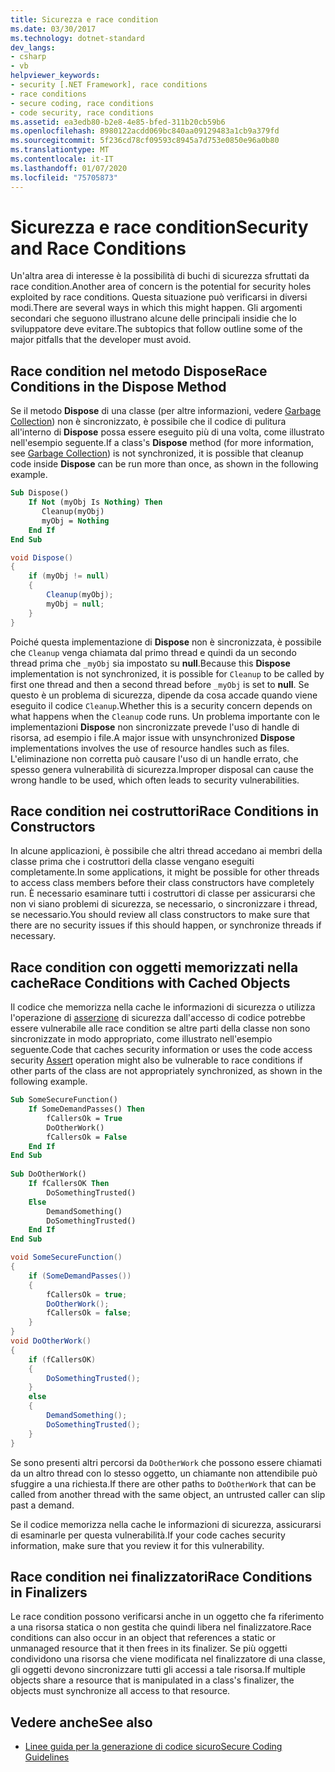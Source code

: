 ```yaml
---
title: Sicurezza e race condition
ms.date: 03/30/2017
ms.technology: dotnet-standard
dev_langs:
- csharp
- vb
helpviewer_keywords:
- security [.NET Framework], race conditions
- race conditions
- secure coding, race conditions
- code security, race conditions
ms.assetid: ea3edb80-b2e8-4e85-bfed-311b20cb59b6
ms.openlocfilehash: 8980122acdd069bc840aa09129483a1cb9a379fd
ms.sourcegitcommit: 5f236cd78cf09593c8945a7d753e0850e96a0b80
ms.translationtype: MT
ms.contentlocale: it-IT
ms.lasthandoff: 01/07/2020
ms.locfileid: "75705873"
---
```

# <a name="security-and-race-conditions"></a><span data-ttu-id="33af4-102">Sicurezza e race condition</span><span class="sxs-lookup"><span data-stu-id="33af4-102">Security and Race Conditions</span></span>
<span data-ttu-id="33af4-103">Un'altra area di interesse è la possibilità di buchi di sicurezza sfruttati da race condition.</span><span class="sxs-lookup"><span data-stu-id="33af4-103">Another area of concern is the potential for security holes exploited by race conditions.</span></span> <span data-ttu-id="33af4-104">Questa situazione può verificarsi in diversi modi.</span><span class="sxs-lookup"><span data-stu-id="33af4-104">There are several ways in which this might happen.</span></span> <span data-ttu-id="33af4-105">Gli argomenti secondari che seguono illustrano alcune delle principali insidie che lo sviluppatore deve evitare.</span><span class="sxs-lookup"><span data-stu-id="33af4-105">The subtopics that follow outline some of the major pitfalls that the developer must avoid.</span></span>  
  
## <a name="race-conditions-in-the-dispose-method"></a><span data-ttu-id="33af4-106">Race condition nel metodo Dispose</span><span class="sxs-lookup"><span data-stu-id="33af4-106">Race Conditions in the Dispose Method</span></span>  
 <span data-ttu-id="33af4-107">Se il metodo **Dispose** di una classe (per altre informazioni, vedere [Garbage Collection](../../../docs/standard/garbage-collection/index.md)) non è sincronizzato, è possibile che il codice di pulitura all'interno di **Dispose** possa essere eseguito più di una volta, come illustrato nell'esempio seguente.</span><span class="sxs-lookup"><span data-stu-id="33af4-107">If a class's **Dispose** method (for more information, see [Garbage Collection](../../../docs/standard/garbage-collection/index.md)) is not synchronized, it is possible that cleanup code inside **Dispose** can be run more than once, as shown in the following example.</span></span>  
  
```vb  
Sub Dispose()  
    If Not (myObj Is Nothing) Then  
       Cleanup(myObj)  
       myObj = Nothing  
    End If  
End Sub  
```  
  
```csharp  
void Dispose()   
{  
    if (myObj != null)   
    {  
        Cleanup(myObj);  
        myObj = null;  
    }  
}  
```  
  
 <span data-ttu-id="33af4-108">Poiché questa implementazione di **Dispose** non è sincronizzata, è possibile che `Cleanup` venga chiamata dal primo thread e quindi da un secondo thread prima che `_myObj` sia impostato su **null**.</span><span class="sxs-lookup"><span data-stu-id="33af4-108">Because this **Dispose** implementation is not synchronized, it is possible for `Cleanup` to be called by first one thread and then a second thread before `_myObj` is set to **null**.</span></span> <span data-ttu-id="33af4-109">Se questo è un problema di sicurezza, dipende da cosa accade quando viene eseguito il codice `Cleanup`.</span><span class="sxs-lookup"><span data-stu-id="33af4-109">Whether this is a security concern depends on what happens when the `Cleanup` code runs.</span></span> <span data-ttu-id="33af4-110">Un problema importante con le implementazioni **Dispose** non sincronizzate prevede l'uso di handle di risorsa, ad esempio i file.</span><span class="sxs-lookup"><span data-stu-id="33af4-110">A major issue with unsynchronized **Dispose** implementations involves the use of resource handles such as files.</span></span> <span data-ttu-id="33af4-111">L'eliminazione non corretta può causare l'uso di un handle errato, che spesso genera vulnerabilità di sicurezza.</span><span class="sxs-lookup"><span data-stu-id="33af4-111">Improper disposal can cause the wrong handle to be used, which often leads to security vulnerabilities.</span></span>  
  
## <a name="race-conditions-in-constructors"></a><span data-ttu-id="33af4-112">Race condition nei costruttori</span><span class="sxs-lookup"><span data-stu-id="33af4-112">Race Conditions in Constructors</span></span>  
 <span data-ttu-id="33af4-113">In alcune applicazioni, è possibile che altri thread accedano ai membri della classe prima che i costruttori della classe vengano eseguiti completamente.</span><span class="sxs-lookup"><span data-stu-id="33af4-113">In some applications, it might be possible for other threads to access class members before their class constructors have completely run.</span></span> <span data-ttu-id="33af4-114">È necessario esaminare tutti i costruttori di classe per assicurarsi che non vi siano problemi di sicurezza, se necessario, o sincronizzare i thread, se necessario.</span><span class="sxs-lookup"><span data-stu-id="33af4-114">You should review all class constructors to make sure that there are no security issues if this should happen, or synchronize threads if necessary.</span></span>  
  
## <a name="race-conditions-with-cached-objects"></a><span data-ttu-id="33af4-115">Race condition con oggetti memorizzati nella cache</span><span class="sxs-lookup"><span data-stu-id="33af4-115">Race Conditions with Cached Objects</span></span>  
 <span data-ttu-id="33af4-116">Il codice che memorizza nella cache le informazioni di sicurezza o utilizza l'operazione di [asserzione](../../../docs/framework/misc/using-the-assert-method.md) di sicurezza dall'accesso di codice potrebbe essere vulnerabile alle race condition se altre parti della classe non sono sincronizzate in modo appropriato, come illustrato nell'esempio seguente.</span><span class="sxs-lookup"><span data-stu-id="33af4-116">Code that caches security information or uses the code access security [Assert](../../../docs/framework/misc/using-the-assert-method.md) operation might also be vulnerable to race conditions if other parts of the class are not appropriately synchronized, as shown in the following example.</span></span>  
  
```vb  
Sub SomeSecureFunction()  
    If SomeDemandPasses() Then  
        fCallersOk = True  
        DoOtherWork()  
        fCallersOk = False  
    End If  
End Sub  
  
Sub DoOtherWork()  
    If fCallersOK Then  
        DoSomethingTrusted()  
    Else  
        DemandSomething()  
        DoSomethingTrusted()  
    End If  
End Sub  
```  
  
```csharp  
void SomeSecureFunction()   
{  
    if (SomeDemandPasses())   
    {  
        fCallersOk = true;  
        DoOtherWork();  
        fCallersOk = false;  
    }  
}  
void DoOtherWork()   
{  
    if (fCallersOK)   
    {  
        DoSomethingTrusted();  
    }  
    else   
    {  
        DemandSomething();  
        DoSomethingTrusted();  
    }  
}  
```  
  
 <span data-ttu-id="33af4-117">Se sono presenti altri percorsi da `DoOtherWork` che possono essere chiamati da un altro thread con lo stesso oggetto, un chiamante non attendibile può sfuggire a una richiesta.</span><span class="sxs-lookup"><span data-stu-id="33af4-117">If there are other paths to `DoOtherWork` that can be called from another thread with the same object, an untrusted caller can slip past a demand.</span></span>  
  
 <span data-ttu-id="33af4-118">Se il codice memorizza nella cache le informazioni di sicurezza, assicurarsi di esaminarle per questa vulnerabilità.</span><span class="sxs-lookup"><span data-stu-id="33af4-118">If your code caches security information, make sure that you review it for this vulnerability.</span></span>  
  
## <a name="race-conditions-in-finalizers"></a><span data-ttu-id="33af4-119">Race condition nei finalizzatori</span><span class="sxs-lookup"><span data-stu-id="33af4-119">Race Conditions in Finalizers</span></span>  
 <span data-ttu-id="33af4-120">Le race condition possono verificarsi anche in un oggetto che fa riferimento a una risorsa statica o non gestita che quindi libera nel finalizzatore.</span><span class="sxs-lookup"><span data-stu-id="33af4-120">Race conditions can also occur in an object that references a static or unmanaged resource that it then frees in its finalizer.</span></span> <span data-ttu-id="33af4-121">Se più oggetti condividono una risorsa che viene modificata nel finalizzatore di una classe, gli oggetti devono sincronizzare tutti gli accessi a tale risorsa.</span><span class="sxs-lookup"><span data-stu-id="33af4-121">If multiple objects share a resource that is manipulated in a class's finalizer, the objects must synchronize all access to that resource.</span></span>  
  
## <a name="see-also"></a><span data-ttu-id="33af4-122">Vedere anche</span><span class="sxs-lookup"><span data-stu-id="33af4-122">See also</span></span>

- [<span data-ttu-id="33af4-123">Linee guida per la generazione di codice sicuro</span><span class="sxs-lookup"><span data-stu-id="33af4-123">Secure Coding Guidelines</span></span>](../../../docs/standard/security/secure-coding-guidelines.md)
